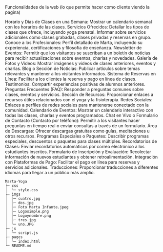Funcionalidades de la web 
(lo que permite hacer como cliente viendo la pagina)

Horario y Días de Clases en una Semana:
Mostrar un calendario semanal con los horarios de las clases.
Servicios Ofrecidos:
Detallar los tipos de clases que ofrece, incluyendo yoga prenatal.
Informar sobre servicios adicionales como clases grabadas, clases privadas y reservas en grupo.
Conoce a los Profesionales:
Perfil detallado de Marta, incluyendo su experiencia, certificaciones y filosofía de enseñanza.
Newsletter de Eventos:
Permitir que los visitantes se suscriban a un boletín de noticias para recibir actualizaciones sobre eventos, charlas y novedades.
Galería de Fotos y Videos:
Mostrar imágenes y videos de clases anteriores, eventos y charlas.
Blog o Sección de Noticias:
Publicar artículos sobre temas relevantes y mantener a los visitantes informados.
Sistema de Reservas en Línea:
Facilitar a los clientes la reserva y pago en línea de clases.
Testimonios:
Compartir experiencias positivas de alumnos anteriores.
Preguntas Frecuentes (FAQ):
Responder a preguntas comunes sobre clases, eventos y servicios.
Sección de Recursos:
Proporcionar enlaces a recursos útiles relacionados con el yoga y la fisioterapia.
Redes Sociales:
Enlaces a perfiles de redes sociales para mantenerse conectado con la comunidad.
Calendario de Eventos:
Mostrar un calendario interactivo con todas las clases, charlas y eventos programados.
Chat en Vivo o Formulario de Contacto (Contacto por teléfono):
Permitir a los visitantes hacer preguntas en tiempo real o enviar consultas a través de un formulario.
Área de Descargas:
Ofrecer descargas gratuitas como guías, meditaciones u otros recursos.
Programas Especiales o Paquetes:
Describir programas especiales, descuentos o paquetes para clases múltiples.
Recordatorios de Clases:
Enviar recordatorios automáticos por correo electrónico a los estudiantes inscritos.
Formulario de Inscripción y Evaluación:
Recolectar información de nuevos estudiantes y obtener retroalimentación.
Integración con Plataformas de Pago:
Facilitar el pago en línea para reservas y servicios adicionales.
Traducciones:
Proporcionar traducciones a diferentes idiomas para llegar a un público más amplio.
```
Marta-Yoga
├─ css
│  └─ style.css
├─ imgs
│  ├─ cuatro.jpg
│  ├─ dos.jpg
│  ├─ Foto Marta Infante.jpeg
│  ├─ Logosimple.png
│  ├─ Logoynombre.png
│  ├─ tres.jpg
│  └─ uno.JPG
├─ js
│  └─ script.js
├─ pages
│  └─ index.html
└─ README.md

```